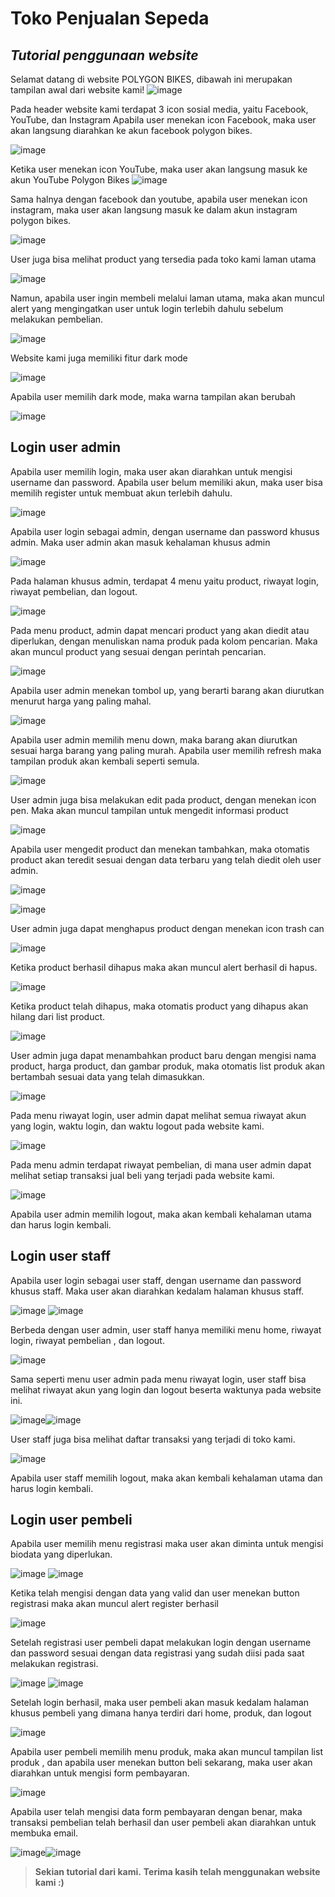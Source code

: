 # Toko Penjualan Sepeda
## _Tutorial penggunaan website_

Selamat datang di website POLYGON BIKES, dibawah ini merupakan tampilan awal dari website kami!
![image](https://github.com/B2-KELOMPOK-3/project-akhir-web/assets/120227492/ba399952-c2a6-4193-8b24-66338a6be392)

Pada header website kami terdapat 3 icon sosial media, yaitu Facebook, YouTube, dan Instagram
Apabila user menekan icon Facebook, maka user akan langsung diarahkan ke akun facebook polygon bikes.

![image](https://github.com/B2-KELOMPOK-3/project-akhir-web/assets/120227492/c60fb4f3-e025-45de-8740-2a5ba9257862)

Ketika user menekan icon YouTube, maka user akan langsung masuk ke akun YouTube Polygon Bikes
![image](https://github.com/B2-KELOMPOK-3/project-akhir-web/assets/120227492/e72571e7-e473-4a72-9712-52834f9e75b3)

Sama halnya dengan facebook dan youtube, apabila user menekan icon instagram, maka user akan langsung masuk ke dalam akun instagram polygon bikes.

![image](https://github.com/B2-KELOMPOK-3/project-akhir-web/assets/120227492/78a03934-2abc-4a19-98fd-59fa465d6deb)

User juga bisa melihat product yang tersedia pada toko kami laman utama

![image](https://github.com/B2-KELOMPOK-3/project-akhir-web/assets/120227492/bc874cee-184f-47ff-b1ba-6aa3c3a235ca)

Namun, apabila user ingin membeli melalui laman utama, maka akan muncul alert yang mengingatkan user untuk login terlebih dahulu sebelum melakukan pembelian.

![image](https://github.com/B2-KELOMPOK-3/project-akhir-web/assets/120227492/e5831396-354d-4ada-a13f-a563fcf7fdc4)

Website kami juga memiliki fitur dark mode

![image](https://github.com/B2-KELOMPOK-3/project-akhir-web/assets/120227492/8d3d29df-f8ba-4841-a7f1-8b0075a3fde7)

Apabila user memilih dark mode, maka warna tampilan akan berubah

![image](https://github.com/B2-KELOMPOK-3/project-akhir-web/assets/120227492/52f093a3-4b54-4fbb-bbde-d5d1e466899d)

## Login user admin
Apabila user memilih login, maka user akan diarahkan untuk mengisi username dan password. Apabila user belum memiliki akun, maka user bisa memilih register untuk membuat akun terlebih dahulu.

![image](https://github.com/B2-KELOMPOK-3/project-akhir-web/assets/120227492/991f0523-9282-46f1-bd27-c6e8c4b86927)

Apabila user login sebagai admin, dengan username dan password khusus admin. Maka user admin akan masuk kehalaman khusus admin

![image](https://github.com/B2-KELOMPOK-3/project-akhir-web/assets/120227492/1ce40556-39da-4915-a0e5-a7f95fdd50fe)

Pada halaman khusus admin, terdapat 4 menu yaitu product, riwayat login, riwayat pembelian, dan logout.

![image](https://github.com/B2-KELOMPOK-3/project-akhir-web/assets/120227492/a079aadc-dd69-441d-b837-d860d71779e5)

Pada menu product, admin dapat mencari product yang akan diedit atau diperlukan, dengan menuliskan nama produk pada kolom pencarian. Maka akan muncul product yang sesuai dengan perintah pencarian.

![image](https://github.com/B2-KELOMPOK-3/project-akhir-web/assets/120227492/94525f93-eaa5-437b-8f6b-8f9d783b81b0)

Apabila user admin menekan tombol up, yang berarti barang akan diurutkan menurut harga yang paling mahal.

![image](https://github.com/B2-KELOMPOK-3/project-akhir-web/assets/120227492/dd9eb9a0-a762-471e-800f-df6d6171dee1)

Apabila user admin memilih menu down, maka barang akan diurutkan sesuai harga barang yang paling murah. Apabila user memilih refresh maka tampilan produk akan kembali seperti semula.

![image](https://github.com/B2-KELOMPOK-3/project-akhir-web/assets/120227492/2cc1ac32-5fb0-4c1b-8196-1d303409e1ea)

User admin juga bisa melakukan edit pada product, dengan menekan icon pen. Maka akan muncul tampilan untuk mengedit informasi product

![image](https://github.com/B2-KELOMPOK-3/project-akhir-web/assets/120227492/5a61214c-2b07-40c3-a764-7e269a8cf263)

Apabila user mengedit product dan menekan tambahkan, maka otomatis product akan teredit sesuai dengan data terbaru yang telah diedit oleh user admin.

![image](https://github.com/B2-KELOMPOK-3/project-akhir-web/assets/120227492/ad1a33ac-180c-4d97-9d37-e1d881569c21)

![image](https://github.com/B2-KELOMPOK-3/project-akhir-web/assets/120227492/de4dba42-4d8b-4093-813c-3ae4ae5a9969)

User admin juga dapat menghapus product dengan menekan icon trash can 

![image](https://github.com/B2-KELOMPOK-3/project-akhir-web/assets/120227492/2d1a76b8-fac2-4996-86bf-d7112b859c34)

Ketika product berhasil dihapus maka akan muncul alert berhasil di hapus. 

![image](https://github.com/B2-KELOMPOK-3/project-akhir-web/assets/120227492/2b2df11e-844e-4d19-b274-a9f5a6be846c)

Ketika product telah dihapus, maka otomatis product yang dihapus akan hilang dari list product.

![image](https://github.com/B2-KELOMPOK-3/project-akhir-web/assets/120227492/2bd14fdd-a1f6-4921-a6f2-b185279cd600)

User admin juga dapat menambahkan product baru dengan mengisi nama product, harga product, dan gambar produk, maka otomatis list produk akan bertambah sesuai data yang telah dimasukkan.

![image](https://github.com/B2-KELOMPOK-3/project-akhir-web/assets/120227492/6d2eca03-ac0c-4a1f-860b-0b0f33f412c4)

Pada menu riwayat login, user admin dapat melihat semua riwayat akun yang login, waktu login, dan waktu logout pada website kami.

![image](https://github.com/B2-KELOMPOK-3/project-akhir-web/assets/120227492/5b241e0a-64b5-4789-a4dc-8ecbc00de4b7)

Pada menu admin terdapat riwayat pembelian, di mana user admin dapat melihat setiap transaksi jual beli yang terjadi pada website kami.

 ![image](https://github.com/B2-KELOMPOK-3/project-akhir-web/assets/120227492/227f235a-a498-4dd1-b08e-cb17f9b4bc6a)
 
Apabila user admin memilih logout, maka akan kembali kehalaman utama dan harus login kembali.

## Login user staff
Apabila user login sebagai user staff, dengan username dan password khusus staff. Maka user akan diarahkan kedalam halaman khusus staff.

![image](https://github.com/B2-KELOMPOK-3/project-akhir-web/assets/120227492/7534ae17-b75c-4d7f-8b2a-bdc2beb536ab)
![image](https://github.com/B2-KELOMPOK-3/project-akhir-web/assets/120227492/ac444392-fe15-4f2d-8e5b-452f81523bc3)

Berbeda dengan user admin, user staff hanya memiliki menu home, riwayat login, riwayat pembelian , dan logout.

![image](https://github.com/B2-KELOMPOK-3/project-akhir-web/assets/120227492/ad4b9342-36aa-47d0-ba75-7f28f7bd9d29)

Sama seperti menu user admin pada menu riwayat login, user staff bisa melihat riwayat akun yang login dan logout beserta waktunya pada website ini.

![image](https://github.com/B2-KELOMPOK-3/project-akhir-web/assets/120227492/6c917a53-df47-4877-8341-28689003f377)![image](https://github.com/B2-KELOMPOK-3/project-akhir-web/assets/120227492/506e0414-b155-4bfe-b109-af1dce3c760d)

User staff juga bisa melihat daftar transaksi yang terjadi di toko kami. 

![image](https://github.com/B2-KELOMPOK-3/project-akhir-web/assets/120227492/82d7014f-92f1-474f-b5e3-3e5aca1a2bcd)

Apabila user staff memilih logout, maka akan kembali kehalaman utama dan harus login kembali.

## Login user pembeli

Apabila user memilih menu registrasi maka user akan diminta untuk mengisi biodata yang diperlukan.

![image](https://github.com/B2-KELOMPOK-3/project-akhir-web/assets/120227492/74b89ba4-5cde-4204-8edd-c73a821b7310)
![image](https://github.com/B2-KELOMPOK-3/project-akhir-web/assets/120227492/272b802c-a758-4825-8418-bdf87a8a56de)

Ketika telah mengisi dengan data yang valid dan user menekan button registrasi maka akan muncul alert register berhasil

![image](https://github.com/B2-KELOMPOK-3/project-akhir-web/assets/120227492/39bab0eb-b2f3-4256-90eb-f286b5355e44)

Setelah registrasi user pembeli dapat melakukan login dengan username dan password sesuai dengan data registrasi yang sudah diisi pada saat melakukan registrasi.

![image](https://github.com/B2-KELOMPOK-3/project-akhir-web/assets/120227492/a784ff65-f208-4435-a4a6-0bc5f883566e)
![image](https://github.com/B2-KELOMPOK-3/project-akhir-web/assets/120227492/c2e9b71c-ec6d-4a9c-bc1d-b0c2890c7a10)

Setelah login berhasil, maka user pembeli akan masuk kedalam halaman khusus pembeli yang dimana hanya terdiri dari home, produk, dan logout

![image](https://github.com/B2-KELOMPOK-3/project-akhir-web/assets/120227492/750496b4-5de5-482c-8d70-5ef9dba1bae9)

Apabila user pembeli memilih menu produk, maka akan muncul tampilan list produk , dan apabila user menekan button beli sekarang, maka user akan diarahkan untuk mengisi form pembayaran.

![image](https://github.com/B2-KELOMPOK-3/project-akhir-web/assets/120227492/7fd11a84-f9ab-4685-bfb7-bdb1e0dd93aa)

Apabila user telah mengisi data form pembayaran dengan benar, maka transaksi pembelian telah berhasil dan user pembeli akan diarahkan untuk membuka email.

![image](https://github.com/B2-KELOMPOK-3/project-akhir-web/assets/120227492/ddf62b59-a1e9-4134-98e5-1d8c3ef96d83)![image](https://github.com/B2-KELOMPOK-3/project-akhir-web/assets/120227492/1f71928c-ccbe-49ad-b762-d5b6a544b526)


>**Sekian tutorial dari kami.**
>**Terima kasih telah menggunakan website kami :)**


